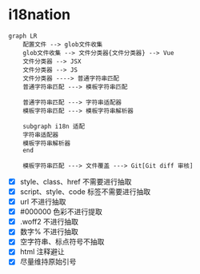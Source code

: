 # i18nation

```mermaid
graph LR
    配置文件 --> glob文件收集
    glob文件收集 --> 文件分类器{文件分类器} --> Vue
    文件分类器 --> JSX
    文件分类器 --> JS
    文件分类器 ----> 普通字符串匹配
    普通字符串匹配 ---> 模板字符串匹配

    普通字符串匹配 ---> 字符串适配器
    模板字符串匹配 ---> 模板字符串解析器

    subgraph i18n 适配
    字符串适配器
    模板字符串解析器
    end

    模板字符串匹配 ---> 文件覆盖 ---> Git[Git diff 审核]
```

-   [x] style、class、href 不需要进行抽取
-   [x] script、style、code 标签不需要进行抽取
-   [x] url 不进行抽取
-   [x] #000000 色彩不进行提取
-   [x] .woff2 不进行抽取
-   [x] 数字% 不进行抽取
-   [x] 空字符串、标点符号不抽取
-   [x] html 注释避让
-   [x] 尽量维持原始引号
